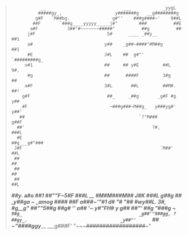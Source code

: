 >                __                             ___            _yygL
>               #####gy_,                    y#######g   __g########g
>              g#F   `M##bg.                g#"'    ###g####~'    9##L
>             ##F       `###g____yyyyy_____j#"        ###          ##E
>            a#F           3##"#~~~~~~~#####"          ##g          ##
>           j#F                           5#      ____ _##y__       ##1
>           a#                           y##    _g##~####"#M##g     ##1
>           #E                           J#L    ##  g#"'     `#########g_
>          o#1                           ##     ## y#E         ##L     9#,
>           #g                           ##      ####F         3#g      ##
>          a#F                           3#L       ##L         ##M#.    ##!
>         g#F                             ##_     _##g       _g#F #g   y##
>        _#F                               ~###g###~M##g_   y###yg#'  y##'
>        ##                                           `?"M###        g##F
>       ##'                                                ?#,      ###L
>       #E                                                  ##g___g#"###
>      J#F                                                    `M##'   ##L
>      ##                                                              ##
>      ##                                                              ##
>      ##                                                              ##L
>   ___##y_.      a#o                                                __##1
>##""F~5#F        ###L                                 __          #M#M###M##
>      J#K        ###L                                g##g             ##
>     _y##ga       ~           _amog                  ####            ##F
> a###~'"#1                   d#   "#                 "##          #wy##L.
>        3#,                   #g__g"                                ##""5##g
>         ##g#                    ''                                a##    '~
>    __y#"FH#_                                                  y_ g##
>   ##"'     ##g                                                 "###g_
>   ~         `9#g_                                            _g##'"9##gg,
>                 ?##gy_.                                   _y##"'      `##
>                     ~"####ggy_____                  ___g###F'
>                             "~~~~~##################~~~"
>